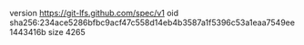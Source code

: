 version https://git-lfs.github.com/spec/v1
oid sha256:234ace5286bfbc9acf47c558d14eb4b3587a1f5396c53a1eaa7549ee1443416b
size 4265
